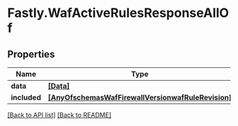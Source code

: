 # Fastly.WafActiveRulesResponseAllOf

## Properties

Name | Type | Description | Notes
------------ | ------------- | ------------- | -------------
**data** | [**[Data]**](Data.md) |  | [optional] 
**included** | [**[AnyOfschemasWafFirewallVersionwafRuleRevision]**](AnyOfschemasWafFirewallVersionwafRuleRevision.md) |  | [optional] 



[[Back to API list]](../../README.md#endpoints) [[Back to README]](../../README.md)
